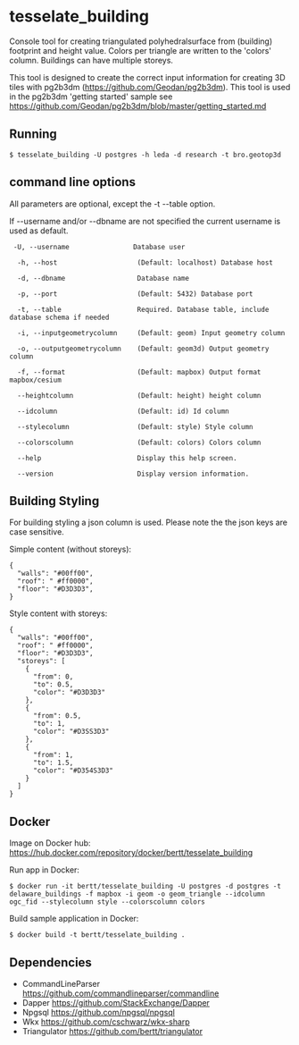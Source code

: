 # tesselate_building

Console tool for creating triangulated polyhedralsurface from (building) footprint and height value. Colors per triangle are written to the 'colors' column. Buildings can have multiple storeys.

This tool is designed to create the correct input information for creating 3D tiles with pg2b3dm (https://github.com/Geodan/pg2b3dm). This tool is used in the pg2b3dm 'getting started' sample see https://github.com/Geodan/pg2b3dm/blob/master/getting_started.md

## Running

```
$ tesselate_building -U postgres -h leda -d research -t bro.geotop3d
```

## command line options

All parameters are optional, except the -t --table option.

If --username and/or --dbname are not specified the current username is used as default.

```
 -U, --username                Database user

  -h, --host                    (Default: localhost) Database host

  -d, --dbname                  Database name

  -p, --port                    (Default: 5432) Database port

  -t, --table                   Required. Database table, include database schema if needed

  -i, --inputgeometrycolumn     (Default: geom) Input geometry column

  -o, --outputgeometrycolumn    (Default: geom3d) Output geometry column

  -f, --format                  (Default: mapbox) Output format mapbox/cesium

  --heightcolumn                (Default: height) height column

  --idcolumn                    (Default: id) Id column

  --stylecolumn                 (Default: style) Style column

  --colorscolumn                (Default: colors) Colors column 

  --help                        Display this help screen.

  --version                     Display version information.
  ```

## Building Styling

For building styling a json column is used. Please note the the json keys are case sensitive. 

Simple content (without storeys):

```
{
  "walls": "#00ff00",
  "roof": " #ff0000",
  "floor": "#D3D3D3",
}
```

Style content with storeys:

```
{
  "walls": "#00ff00",
  "roof": " #ff0000",
  "floor": "#D3D3D3",
  "storeys": [
    {
      "from": 0,
      "to": 0.5,
      "color": "#D3D3D3"
    },
    {
      "from": 0.5,
      "to": 1,
      "color": "#D3SS3D3"
    },
    {
      "from": 1,
      "to": 1.5,
      "color": "#D354S3D3"
    }
  ]
}
```

## Docker 

Image on Docker hub: https://hub.docker.com/repository/docker/bertt/tesselate_building

Run app in Docker:

```
$ docker run -it bertt/tesselate_building -U postgres -d postgres -t delaware_buildings -f mapbox -i geom -o geom_triangle --idcolumn ogc_fid --stylecolumn style --colorscolumn colors
```

Build sample application in Docker:

```
$ docker build -t bertt/tesselate_building .
```

## Dependencies

- CommandLineParser https://github.com/commandlineparser/commandline
- Dapper https://github.com/StackExchange/Dapper
- Npgsql https://github.com/npgsql/npgsql
- Wkx https://github.com/cschwarz/wkx-sharp
- Triangulator https://github.com/bertt/triangulator
